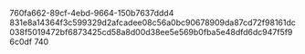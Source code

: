 760fa662-89cf-4ebd-9664-150b7637ddd4
831e8a14364f3c599329d2afcadee08c56a0bc90678909da87cd72f98161dc038f5019472bf6873425cd58a8d00d38ee5e569b0fba5e48dfd6dc947f5f96c0df
740

